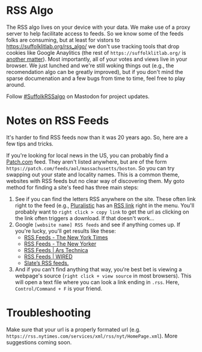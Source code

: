 # RSS Algo

The RSS algo lives on your device with your data. We make use of a proxy server to help facilitate access to feeds. So we know some of the feeds folks are consuming, but at least for vistors to https://suffolklitlab.org/rss_algo/ we don't use tracking tools that drop cookies like Google Anaylitics (the rest of `https://suffolklitlab.org/` is [another matter](https://suffolklitlab.org/terms/)). Most importantly, all of your votes and views live in your browser. We just lunched and we're still woking things out (e.g., the recomendation algo can be greatly improved), but if you don't mind the sparse documenation and a few bugs from time to time, feel free to play around.

Follow [#SuffolkRSSalgo](https://mastodon.social/deck/tags/suffolkrssalgo) on Mastodon for project updates.

# Notes on RSS Feeds

It's harder to find RSS feeds now than it was 20 years ago. So, here are a few tips and tricks. 

If you're looking for local news in the US, you can probably find a [Patch.com](https://patch.com/) feed. They aren't listed anywhere, but are of the form `https://patch.com/feeds/aol/massachusetts/boston`. So you can try swapping out your state and locality names. This is a common theme, websites with RSS feeds but no clear way of discovering them. My goto method for finding a site's feed has three main steps: 

1. See if you can find the letters RSS anywhere on the site. These often link right to the feed (e.g., [Pluralistic](https://pluralistic.net/) has an [RSS link](https://pluralistic.net/feed/) right in the menu. You'll probably want to `right click > copy link` to get the url as clicking on the link often triggers a download. If that doesn't work...
2. Google `[website name] RSS feeds` and see if anything comes up. If you're lucky, you'll get results like these:
    - [RSS Feeds - The New York Times](https://www.nytimes.com/rss)
    - [RSS Feeds - The New Yorker](https://www.newyorker.com/about/feeds?verso=true)
    - [RSS Feeds | Ars Technica](https://arstechnica.com/rss-feeds/)
    - [RSS Feeds | WIRED](https://www.wired.com/about/rss-feeds/)
    - [Slate’s RSS feeds.](https://slate.com/rss)
3. And if you can't find anything that way, you're best bet is viewing a webpage's source (`right click + view source` in most browsers). This will open a text file where you can look a link ending in `.rss`. Here, `Control/Command + F` is your friend.  

# Troubleshooting

Make sure that your url is a properly formated url (e.g. `https://rss.nytimes.com/services/xml/rss/nyt/HomePage.xml`). More suggestions coming soon.
